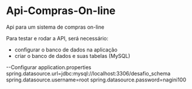 # Api-Compras-On-line
Api para um sistema de compras on-line

 Para testar e rodar a API, será necessário:   
 
 - configurar o banco de dados na aplicação
 - criar o banco de dados e suas tabelas (MySQL)
 
 --Configurar application.properties
 spring.datasource.url=jdbc:mysql://localhost:3306/desafio_schema
 spring.datasource.username=root
 spring.datasource.password=nagini100
